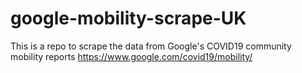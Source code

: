 
# google-mobility-scrape-UK

<!-- badges: start -->
<!-- badges: end -->

This is a repo to scrape the data from Google's COVID19 community mobility reports https://www.google.com/covid19/mobility/



